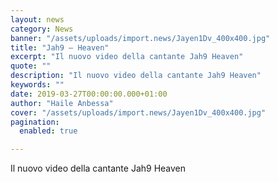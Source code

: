 ```yaml
---
layout: news
category: News
banner: "/assets/uploads/import.news/Jayen1Dv_400x400.jpg"
title: "Jah9 – Heaven"
excerpt: "Il nuovo video della cantante Jah9 Heaven"
quote: ""
description: "Il nuovo video della cantante Jah9 Heaven"
keywords: ""
date: 2019-03-27T00:00:00.000+01:00
author: "Haile Anbessa"
cover: "/assets/uploads/import.news/Jayen1Dv_400x400.jpg"
pagination:
  enabled: true

---
```


  
Il nuovo video della cantante Jah9 Heaven
